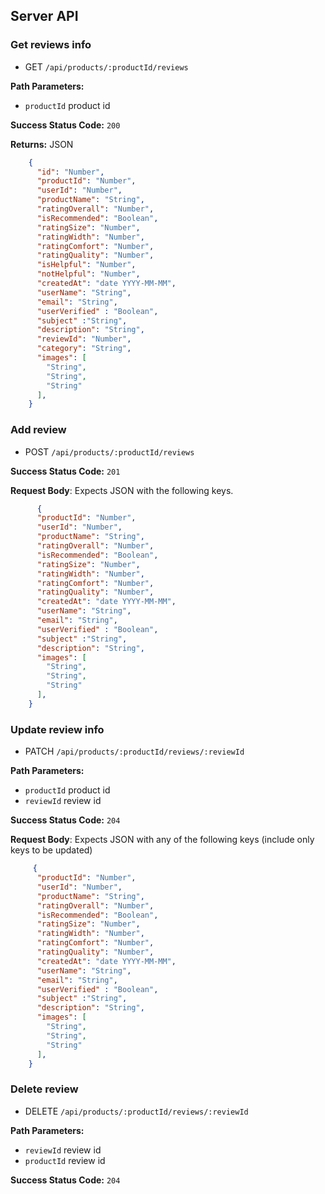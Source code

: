 ## Server API

### Get reviews info
  * GET `/api/products/:productId/reviews`

**Path Parameters:**
  * `productId` product id

**Success Status Code:** `200`

**Returns:** JSON

```json
    {
      "id": "Number",
      "productId": "Number",
      "userId": "Number",
      "productName": "String",
      "ratingOverall": "Number",
      "isRecommended": "Boolean",
      "ratingSize": "Number",
      "ratingWidth": "Number",
      "ratingComfort": "Number",
      "ratingQuality": "Number",
      "isHelpful": "Number",
      "notHelpful": "Number",
      "createdAt": "date YYYY-MM-MM",
      "userName": "String",
      "email": "String",
      "userVerified" : "Boolean",
      "subject" :"String",
      "description": "String", 
      "reviewId": "Number",
      "category": "String",
      "images": [ 
        "String", 
        "String",
        "String"
      ],
    }
```

### Add review
  * POST `/api/products/:productId/reviews`

**Success Status Code:** `201`

**Request Body**: Expects JSON with the following keys.

```json
      {
      "productId": "Number",
      "userId": "Number",
      "productName": "String",
      "ratingOverall": "Number",
      "isRecommended": "Boolean",
      "ratingSize": "Number",
      "ratingWidth": "Number",
      "ratingComfort": "Number",
      "ratingQuality": "Number",
      "createdAt": "date YYYY-MM-MM",
      "userName": "String",
      "email": "String",
      "userVerified" : "Boolean",
      "subject" :"String",
      "description": "String", 
      "images": [ 
        "String", 
        "String",
        "String"
      ],
    }
```

### Update review info
  * PATCH `/api/products/:productId/reviews/:reviewId`

**Path Parameters:**
  * `productId` product id
  * `reviewId` review id

**Success Status Code:** `204`

**Request Body**: Expects JSON with any of the following keys (include only keys to be updated)

```json
     {
      "productId": "Number",
      "userId": "Number",
      "productName": "String",
      "ratingOverall": "Number",
      "isRecommended": "Boolean",
      "ratingSize": "Number",
      "ratingWidth": "Number",
      "ratingComfort": "Number",
      "ratingQuality": "Number",
      "createdAt": "date YYYY-MM-MM",
      "userName": "String",
      "email": "String",
      "userVerified" : "Boolean",
      "subject" :"String",
      "description": "String", 
      "images": [ 
        "String", 
        "String",
        "String"
      ],
    }
```


### Delete review
  * DELETE `/api/products/:productId/reviews/:reviewId`

**Path Parameters:**
  * `reviewId` review id
  * `productId` review id

**Success Status Code:** `204`